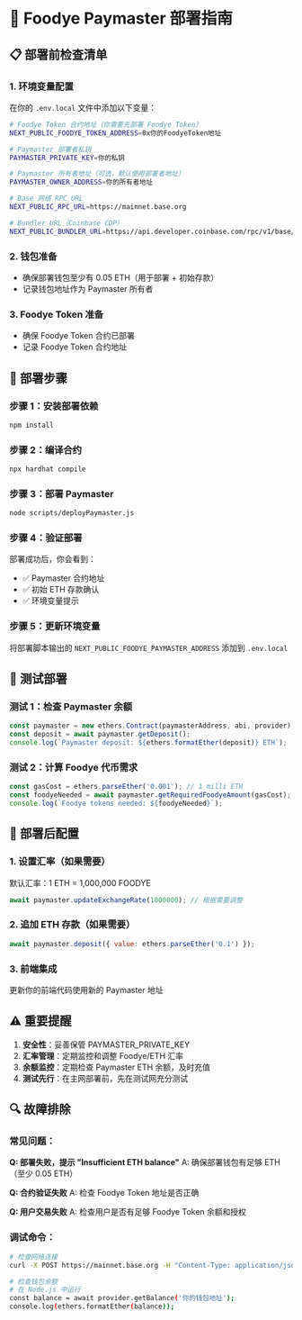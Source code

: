 # 🚀 Foodye Paymaster 部署指南

## 📋 部署前检查清单

### 1. 环境变量配置
在你的 `.env.local` 文件中添加以下变量：

```bash
# Foodye Token 合约地址（你需要先部署 Foodye Token）
NEXT_PUBLIC_FOODYE_TOKEN_ADDRESS=0x你的FoodyeToken地址

# Paymaster 部署者私钥
PAYMASTER_PRIVATE_KEY=你的私钥

# Paymaster 所有者地址（可选，默认使用部署者地址）
PAYMASTER_OWNER_ADDRESS=你的所有者地址

# Base 网络 RPC URL
NEXT_PUBLIC_RPC_URL=https://mainnet.base.org

# Bundler URL（Coinbase CDP）
NEXT_PUBLIC_BUNDLER_URL=https://api.developer.coinbase.com/rpc/v1/base/bundler
```

### 2. 钱包准备
- 确保部署钱包至少有 0.05 ETH（用于部署 + 初始存款）
- 记录钱包地址作为 Paymaster 所有者

### 3. Foodye Token 准备
- 确保 Foodye Token 合约已部署
- 记录 Foodye Token 合约地址

## 🔧 部署步骤

### 步骤 1：安装部署依赖
```bash
npm install
```

### 步骤 2：编译合约
```bash
npx hardhat compile
```

### 步骤 3：部署 Paymaster
```bash
node scripts/deployPaymaster.js
```

### 步骤 4：验证部署
部署成功后，你会看到：
- ✅ Paymaster 合约地址
- ✅ 初始 ETH 存款确认
- ✅ 环境变量提示

### 步骤 5：更新环境变量
将部署脚本输出的 `NEXT_PUBLIC_FOODYE_PAYMASTER_ADDRESS` 添加到 `.env.local`

## 🧪 测试部署

### 测试 1：检查 Paymaster 余额
```javascript
const paymaster = new ethers.Contract(paymasterAddress, abi, provider);
const deposit = await paymaster.getDeposit();
console.log(`Paymaster deposit: ${ethers.formatEther(deposit)} ETH`);
```

### 测试 2：计算 Foodye 代币需求
```javascript
const gasCost = ethers.parseEther('0.001'); // 1 milli ETH
const foodyeNeeded = await paymaster.getRequiredFoodyeAmount(gasCost);
console.log(`Foodye tokens needed: ${foodyeNeeded}`);
```

## 🎯 部署后配置

### 1. 设置汇率（如果需要）
默认汇率：1 ETH = 1,000,000 FOODYE
```javascript
await paymaster.updateExchangeRate(1000000); // 根据需要调整
```

### 2. 追加 ETH 存款（如果需要）
```javascript
await paymaster.deposit({ value: ethers.parseEther('0.1') });
```

### 3. 前端集成
更新你的前端代码使用新的 Paymaster 地址

## ⚠️ 重要提醒

1. **安全性**：妥善保管 PAYMASTER_PRIVATE_KEY
2. **汇率管理**：定期监控和调整 Foodye/ETH 汇率
3. **余额监控**：定期检查 Paymaster ETH 余额，及时充值
4. **测试先行**：在主网部署前，先在测试网充分测试

## 🔍 故障排除

### 常见问题：

**Q: 部署失败，提示 "Insufficient ETH balance"**
A: 确保部署钱包有足够 ETH（至少 0.05 ETH）

**Q: 合约验证失败**
A: 检查 Foodye Token 地址是否正确

**Q: 用户交易失败**
A: 检查用户是否有足够 Foodye Token 余额和授权

### 调试命令：
```bash
# 检查网络连接
curl -X POST https://mainnet.base.org -H "Content-Type: application/json" -d '{"jsonrpc":"2.0","method":"eth_blockNumber","params":[],"id":1}'

# 检查钱包余额
# 在 Node.js 中运行
const balance = await provider.getBalance('你的钱包地址');
console.log(ethers.formatEther(balance));
```
